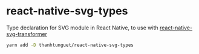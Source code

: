 # react-native-svg-types

Type declaration for SVG module in React Native, to use with [react-native-svg-transformer](https://www.npmjs.com/package/react-native-svg-transformer)

```sh
yarn add -D thanhtunguet/react-native-svg-types
```
